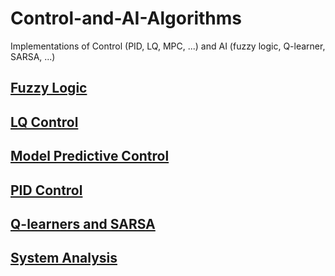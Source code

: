 # Control-and-AI-Algorithms
Implementations of Control (PID, LQ, MPC, ...) and AI (fuzzy logic, Q-learner, SARSA, ...)

## [Fuzzy Logic](https://github.com/WardQ/Control-and-AI-Algorithms/tree/master/Fuzzy%20Logic)

## [LQ Control](https://github.com/WardQ/Control-and-AI-Algorithms/tree/master/LQ%20Control)

## [Model Predictive Control](https://github.com/WardQ/Control-and-AI-Algorithms/tree/master/Model%20Predictive%20Control)

## [PID Control](https://github.com/WardQ/Control-and-AI-Algorithms/tree/master/PID%20Control)

## [Q-learners and SARSA](https://github.com/WardQ/Control-and-AI-Algorithms/tree/master/Q-Learning%20and%20SARSA)

## [System Analysis](https://github.com/WardQ/Control-and-AI-Algorithms/tree/master/System%20Analysis)
